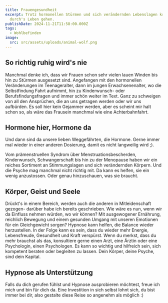```yaml
---
title: Frauengesundheit
excerpt: Trotz hormonellen Stürmen und sich verändernden Lebenslagen kraftvoll
  durch's Leben gehen.
publishDate: 2024-11-21T11:58:00.000Z
tags:
  - Wohlbefinden
image:
  src: src/assets/uploads/animal-wolf.png
---
```

## So richtig ruhig wird's nie

Manchmal denke ich, dass wir Frauen schon sehr vielen lauen Winden bis hin zu Stürmen ausgesetzt sind. Angefangen mit den hormonellen Veränderungen im Teenageralter, dann im jungen Erwachsenenalter, wo die Selbstfindung Fahrt aufnimmt, hin zu Kinderwunsch- oder Berufsfindungsfragen und immer schön weiter im Text. Ganz zu schweigen von all den Ansprüchen, die an uns getragen werden oder wir uns aufbürden. Es soll hier kein Gejammer werden, aber es scheint mir halt schon so, als wäre das Frausein manchmal wie eine Achterbahnfahrt.

## Hormone hier, Hormone da

Und dann sind da unsere lieben Weggefährten, die Hormone. Gerne immer mal wieder in einer anderen Dosierung, damit es nicht langweilig wird ;).

Vom prämenstruellen Syndrom über Menstruationsbescherden, Kinderwunsch, Schwangerschaft bis hin zu der Menopause haben wir ein reiches Sortiment an Stimmungslagen und sich verändernden Körpern. Und die Psyche mag manchmal nicht richtig mit. Da kann es helfen, sie ein wenig anzustossen. Oder genau hinzuschauen, was sie braucht.

## Körper, Geist und Seele

Drückt's in einem Bereich, werden auch die anderen in Mitleidenschaft gezogen- darüber habe ich bereits geschrieben. Wie wäre es nun, wenn wir da Einfluss nehmen würden, wo wir können? Mit ausgewogener Ernährung, reichlich Bewegung und einem gesunden Umgang mit unseren Emotionen für ein Gleichgewicht sorgen? Hypnose kann helfen, die Balance wieder herzustellen. In der Folge kann es sein, dass du wieder mehr Energie, Lebensfreude, Gesundheit und Kraft verspürst. Wenn du merkst, dass du mehr brauchst als das, konsultiere gerne einen Arzt, eine Ärztin oder eine Psychologin, einen Psychologen. Es kann so wichtig und hilfreich sein, sich kompetent beraten oder begleiten zu lassen. Dein Körper, deine Psyche, sind dein Kapital.

## Hypnose als Unterstützung

Falls du dich gerufen fühlst und Hypnose ausprobieren möchtest, freue ich mich und bin für dich da. Eine Investition in sich selbst lohnt sich, du bist immer bei dir, also gestalte diese Reise so angenehm als möglich :)
